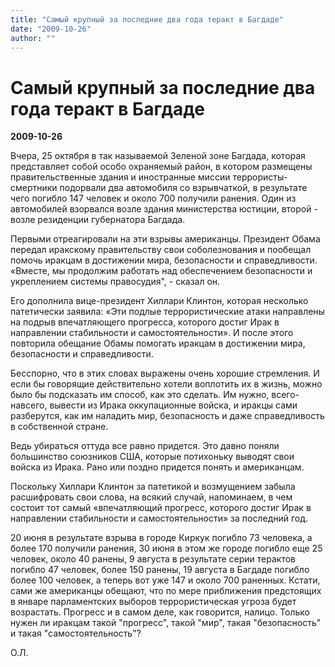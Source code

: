 ```yaml
---
title: "Самый крупный за последние два года теракт в Багдаде"
date: "2009-10-26"
author: ""
---
```


# Самый крупный за последние два года теракт в Багдаде

**2009-10-26** 

Вчера, 25 октября  в так называемой Зеленой зоне Багдада, которая представляет собой особо охраняемый район, в котором размещены правительственные здания и иностранные миссии террористы-смертники подорвали два автомобиля со взрывчаткой, в результате чего погибло  147 человек и около 700 получили ранения. Один из автомобилей взорвался возле здания министерства юстиции, второй - возле резиденции губернатора Багдада.

Первыми отреагировали на эти взрывы американцы. Президент Обама передал иракскому правительству свои соболезнования и пообещал помочь иракцам в достижении мира, безопасности и справедливости. «Вместе, мы продолжим работать над обеспечением безопасности и укреплением системы правосудия", - сказал он.

Его дополнила вице-президент Хиллари Клинтон, которая несколько патетически заявила: «Эти подлые террористические атаки направлены на подрыв впечатляющего прогресса, которого достиг Ирак в направлении стабильности и самостоятельности». И после этого повторила обещание Обамы помогать иракцам в достижении мира, безопасности и справедливости.

Бесспорно, что в этих словах выражены очень хорошие стремления. И если бы говорящие действительно хотели воплотить их в жизнь, можно было бы подсказать им способ, как это сделать. Им нужно, всего-навсего, вывести из Ирака оккупационные войска, и иракцы сами разберутся, как им наладить мир, безопасность и даже справедливость в собственной стране.

Ведь убираться оттуда все равно придется. Это давно поняли большинство союзников США, которые потихоньку выводят свои войска из Ирака. Рано или поздно придется понять и американцам.

Поскольку Хиллари Клинтон за патетикой и возмущением забыла расшифровать свои слова, на всякий случай, напоминаем, в чем состоит тот самый «впечатляющий прогресс, которого достиг Ирак в направлении стабильности и самостоятельности» за последний год.

20 июня в результате взрыва в городе Киркук погибло 73 человека, а более 170 получили ранения, 30 июня в этом же городе погибло еще 25 человек, около 40 ранены, 9 августа в результате серии терактов погибло 47 человек, более 150 ранены, 19 августа в Багдаде погибло более 100 человек, а теперь вот уже 147 и около 700 раненных. Кстати, сами же американцы обещают, что по мере приближения предстоящих в январе парламентских выборов террористическая угроза будет возрастать. Прогресс и в самом деле, как говорится, налицо. Только нужен ли иракцам такой "прогресс", такой "мир", такая "безопасность" и такая "самостоятельность"?

О.Л.
